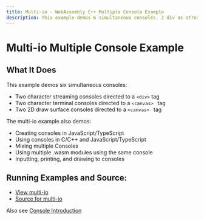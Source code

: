 ```yaml
---
title: Multi-io - WebAssembly C++ Multiple Console Example
description: This example demos 6 simultaneous consoles. 2 div as streams, 2 canvas as terminals, and 2 canvas as 2D draw surfaces.
---
```


# Multi-io Multiple Console Example
## What It Does
This example demos six simultaneous consoles:

- Two character streaming consoles directed to a `<div>` tag
- Two character terminal consoles directed to a `<canvas> ` tag 
- Two 2D draw surface consoles directed to a `<canvas> ` tag
  
The multi-io example also demos:

* Creating consoles in JavaScript/TypeScript
* Using consoles in C/C++ and JavaScript/TypeScript
* Mixing multiple Consoles
* Using multiple .wasm modules using the same console
* Inputting, printing, and drawing to consoles

## Running Examples and Source:

- [View multi-io](/examples/dist/multi-io/index.html) 
- [Source for multi-io](https://github.com/twiddlingbits/twr-wasm/tree/main/examples/multi-io) 

Also see  [Console Introduction](./../gettingstarted/stdio.md)
